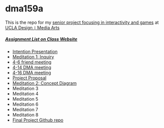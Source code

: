 # dma159a

This is the repo for my [senior project focusing in interactivity and games](http://classes.dma.ucla.edu/Spring21/159A/)  at [UCLA Design `|` Media Arts](dma.ucla.edu)

##### [Assignment List on Class Website](http://classes.dma.ucla.edu/Spring21/159A/schedule)

* [Intention Presentation](4-1-intentionpresentation)
* [Meditation 1: Inquiry](4-5-meditation1.md)
* [4-6 friend meeting](meeting-records/4-6-js-meeting.md)
* [4-14 DMA meeting](meeting-records/4-14-meeting.md)
* [4-16 DMA meeting](meeting-records/4-16-meeting.md)
* [Project Proposal](4-19-proposal)
* [Meditation 2: Concept Diagram](4-12-meditation2.md)
* Meditation 3
* Meditation 4
* Meditation 5
* Meditation 6
* Meditation 7
* Meditation 8
* [Final Project Github repo](https://github.com/xnastasia/savefrys.com)